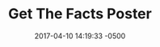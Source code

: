 ---
layout: item
category: item
my_id: "#0071"
loc: "071000"
title: "Get The Facts Poster"
permalink: /facts-poster/
store: true
size: '12″ x 18″'

date: 2017-04-10 14:19:33 -0500

front-pic: facts-poster-front.jpg
social-pic: facts-poster-social.jpg

issues: Abortion
type: Poster
target-age: Teens, Young Adults, Adults
target-audience: Church Groups, College Students, High School Students, Pregnancy Resource Center, Pro-life Organizations, Sidewalk Counselors, Youth Group
language: English

comment: true
share: true
no-description: true
---